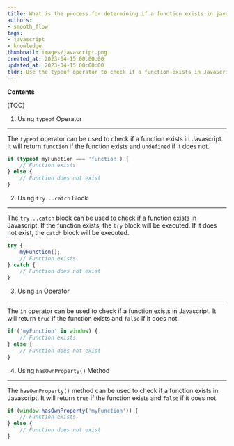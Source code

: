 ```yaml
---
title: What is the process for determining if a function exists in javascript?
authors:
- smooth_flow
tags:
- javascript
- knowledge
thumbnail: images/javascript.png
created_at: 2023-04-15 00:00:00
updated_at: 2023-04-15 00:00:00
tldr: Use the typeof operator to check if a function exists in JavaScript.
---
```


**Contents**

[TOC]

1. Using `typeof` Operator
--------------------------------
The `typeof` operator can be used to check if a function exists in Javascript. It will return `function` if the function exists and `undefined` if it does not.

```javascript
if (typeof myFunction === 'function') {
    // Function exists
} else {
    // Function does not exist
}
```

2. Using `try...catch` Block
--------------------------------
The `try...catch` block can be used to check if a function exists in Javascript. If the function exists, the `try` block will be executed. If it does not exist, the `catch` block will be executed.

```javascript
try {
    myFunction();
    // Function exists
} catch {
    // Function does not exist
}
```

3. Using `in` Operator
--------------------------------
The `in` operator can be used to check if a function exists in Javascript. It will return `true` if the function exists and `false` if it does not.

```javascript
if ('myFunction' in window) {
    // Function exists
} else {
    // Function does not exist
}
```

4. Using `hasOwnProperty()` Method
--------------------------------
The `hasOwnProperty()` method can be used to check if a function exists in Javascript. It will return `true` if the function exists and `false` if it does not.

```javascript
if (window.hasOwnProperty('myFunction')) {
    // Function exists
} else {
    // Function does not exist
}
```
